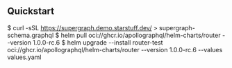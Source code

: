 ## Quickstart 

$ curl -sSL https://supergraph.demo.starstuff.dev/ > supergraph-schema.graphql
$ helm pull oci://ghcr.io/apollographql/helm-charts/router --version 1.0.0-rc.6
$ helm upgrade --install router-test oci://ghcr.io/apollographql/helm-charts/router --version 1.0.0-rc.6 --values values.yaml
